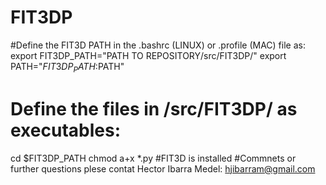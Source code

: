 # FIT3DP
#Define the FIT3D PATH in the .bashrc (LINUX) or .profile (MAC) file as:
export FIT3DP_PATH="PATH TO REPOSITORY/src/FIT3DP/"
export PATH="$FIT3DP_PATH:$PATH"
# Define the files in /src/FIT3DP/ as executables:
cd $FIT3DP_PATH
chmod a+x *.py
#FIT3D is installed
#Commnets or further questions plese contat Hector Ibarra Medel: hjibarram@gmail.com